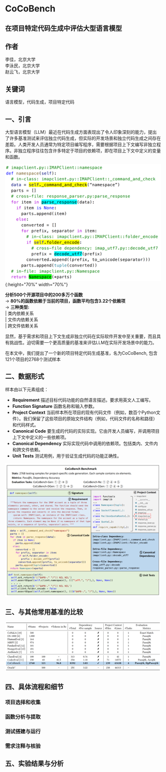 # CoCoBench
## 在项目特定代码生成中评估大型语言模型
  
## 作者  
  
李佳，北京大学 \
李泳民，北京大学 \
赵云飞，北京大学  

## 关键词  
  
语言模型，代码生成，项目特定代码 
  
## 一、引言  

大型语言模型（LLM）最近在代码生成方面表现出了令人印象深刻的能力，提出了许多基准测试来评估独立代码生成，但实际的开发场景和独立代码生成之间存在差距。人类开发人员通常为特定项目编写程序，需要根据项目上下文编写非独立程序。非独立程序往往包含许多特定于项目的依赖项，即在项目上下文中定义的变量和函数。

![](pics/example.PNG){:height="70%" width="70%"}


**分析500个开源项目中的200多万个函数** \
-> **80%的函数依赖于当前的项目，函数平均包含3.22个依赖项** \
-> **三种类型:** \
 | 类内依赖关系 \
 | 文件内依赖关系 \
 | 跨文件依赖关系

 
显然，基于需求和项目上下文生成非独立代码在实际软件开发中至关重要，而且具有挑战性。迫切需要一个更高质量的基准来评估LLM在实际开发场景中的能力。

在本文中，我们提出了一个新的项目特定代码生成基准，名为CoCoBench, 包含121个项目的2768个测试样本

## 二、数据形式 

样本由以下元素组成：
- **Requirement** 描述目标代码功能的自然语言描述。要求用英文人工编写。
- **Function Signature** 函数名称和输入参数。
- **Project Context** 当前样本所在项目的现有代码文件（例如，数百个Python文件）。我们保留了这些项目的原始文件结构（例如，代码文件的名称和路径）和代码样式。
- **Canonical Code** 要生成的代码的实际实现。它由开发人员编写，并调用项目上下文中定义的一些依赖项。
- **Canonical Dependency** 实际实现代码中调用的依赖项。包括类内、文件内和跨文件依赖。
- **Unit Tests** 测试用例，用于验证生成代码的功能正确性。

![](pics/CoCobanch.PNG)
  
## 三、与其他常用基准的比较
 
![](pics/compare.PNG)

  
## 四、具体流程和细节 

### 项目选择和收集

### 函数分析与提取

### 测试搭建与运行

### 需求注释与核验
  
## 五、实验结果与分析  
   

  